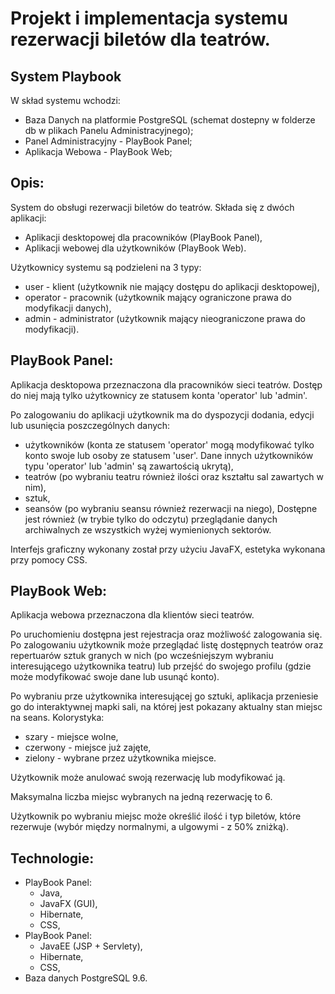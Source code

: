 # Projekt i implementacja systemu rezerwacji biletów dla teatrów.

## System Playbook 

W skład systemu wchodzi:

- Baza Danych na platformie PostgreSQL (schemat dostepny w folderze db w plikach Panelu Administracyjnego);
- Panel Administracyjny - PlayBook Panel;
- Aplikacja Webowa - PlayBook Web;

## Opis:
System do obsługi rezerwacji biletów do teatrów. Składa się z dwóch aplikacji:
- Aplikacji desktopowej dla pracowników (PlayBook Panel),
- Aplikacji webowej dla użytkowników (PlayBook Web).

Użytkownicy systemu są podzieleni na 3 typy:
- user - klient (użytkownik nie mający dostępu do aplikacji desktopowej),
- operator - pracownik (użytkownik mający ograniczone prawa do modyfikacji danych),
- admin - administrator (użytkownik mający nieograniczone prawa do modyfikacji).

## PlayBook Panel:
Aplikacja desktopowa przeznaczona dla pracowników sieci teatrów. Dostęp do niej mają tylko użytkownicy ze statusem konta 'operator' lub 'admin'. 

Po zalogowaniu do aplikacji użytkownik ma do dyspozycji dodania, edycji lub usunięcia poszczególnych danych:
- użytkowników (konta ze statusem 'operator' mogą modyfikować tylko konto swoje lub osoby ze statusem 'user'. Dane innych użytkowników typu 'operator' lub 'admin' są zawartością ukrytą),
- teatrów (po wybraniu teatru również ilości oraz kształtu sal zawartych w nim),
- sztuk,
- seansów (po wybraniu seansu również rezerwacji na niego),
Dostępne jest również (w trybie tylko do odczytu) przeglądanie danych archiwalnych ze wszystkich wyżej wymienionych sektorów.

Interfejs graficzny wykonany został przy użyciu JavaFX, estetyka wykonana przy pomocy CSS.

## PlayBook Web:
Aplikacja webowa przeznaczona dla klientów sieci teatrów. 

Po uruchomieniu dostępna jest rejestracja oraz możliwość zalogowania się. Po zalogowaniu użytkownik może przeglądać listę dostępnych teatrów oraz repertuarów sztuk granych w nich (po wcześniejszym wybraniu interesującego użytkownika teatru) lub przejść do swojego profilu (gdzie może modyfikować swoje dane lub usunąć konto).

Po wybraniu prze użytkownika interesującej go sztuki, aplikacja przeniesie go do interaktywnej mapki sali, na której jest pokazany aktualny stan miejsc na seans. Kolorystyka:
- szary - miejsce wolne,
- czerwony - miejsce już zajęte,
- zielony - wybrane przez użytkownika miejsce. 

Użytkownik może anulować swoją rezerwację lub modyfikować ją. 

Maksymalna liczba miejsc wybranych na jedną rezerwację to 6.

Użytkownik po wybraniu miejsc może określić ilość i typ biletów, które rezerwuje (wybór między normalnymi, a ulgowymi - z 50% zniżką).

## Technologie:
- PlayBook Panel:
  - Java,
  - JavaFX (GUI),
  - Hibernate,
  - CSS,
- PlayBook Panel:
  - JavaEE (JSP + Servlety),
  - Hibernate,
  - CSS,
- Baza danych PostgreSQL 9.6.
